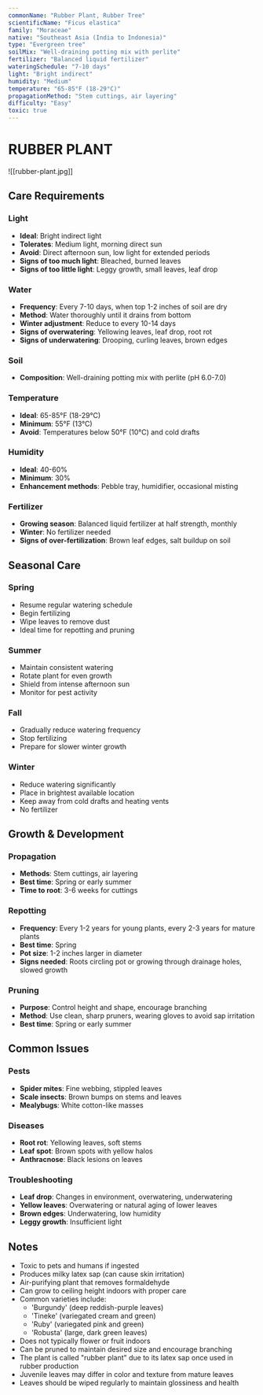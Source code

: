 ```yaml
---
commonName: "Rubber Plant, Rubber Tree"
scientificName: "Ficus elastica"
family: "Moraceae"
native: "Southeast Asia (India to Indonesia)"
type: "Evergreen tree"
soilMix: "Well-draining potting mix with perlite"
fertilizer: "Balanced liquid fertilizer"
wateringSchedule: "7-10 days"
light: "Bright indirect"
humidity: "Medium"
temperature: "65-85°F (18-29°C)"
propagationMethod: "Stem cuttings, air layering"
difficulty: "Easy"
toxic: true
---
```


# RUBBER PLANT
![[rubber-plant.jpg]]

## Care Requirements

### Light
- **Ideal**: Bright indirect light
- **Tolerates**: Medium light, morning direct sun
- **Avoid**: Direct afternoon sun, low light for extended periods
- **Signs of too much light**: Bleached, burned leaves
- **Signs of too little light**: Leggy growth, small leaves, leaf drop

### Water
- **Frequency**: Every 7-10 days, when top 1-2 inches of soil are dry
- **Method**: Water thoroughly until it drains from bottom
- **Winter adjustment**: Reduce to every 10-14 days
- **Signs of overwatering**: Yellowing leaves, leaf drop, root rot
- **Signs of underwatering**: Drooping, curling leaves, brown edges

### Soil
- **Composition**: Well-draining potting mix with perlite (pH 6.0-7.0)

### Temperature
- **Ideal**: 65-85°F (18-29°C)
- **Minimum**: 55°F (13°C)
- **Avoid**: Temperatures below 50°F (10°C) and cold drafts

### Humidity
- **Ideal**: 40-60%
- **Minimum**: 30%
- **Enhancement methods**: Pebble tray, humidifier, occasional misting

### Fertilizer
- **Growing season**: Balanced liquid fertilizer at half strength, monthly
- **Winter**: No fertilizer needed
- **Signs of over-fertilization**: Brown leaf edges, salt buildup on soil

## Seasonal Care

### Spring
- Resume regular watering schedule
- Begin fertilizing
- Wipe leaves to remove dust
- Ideal time for repotting and pruning

### Summer
- Maintain consistent watering
- Rotate plant for even growth
- Shield from intense afternoon sun
- Monitor for pest activity

### Fall
- Gradually reduce watering frequency
- Stop fertilizing
- Prepare for slower winter growth

### Winter
- Reduce watering significantly
- Place in brightest available location
- Keep away from cold drafts and heating vents
- No fertilizer

## Growth & Development

### Propagation
- **Methods**: Stem cuttings, air layering
- **Best time**: Spring or early summer
- **Time to root**: 3-6 weeks for cuttings

### Repotting
- **Frequency**: Every 1-2 years for young plants, every 2-3 years for mature plants
- **Best time**: Spring
- **Pot size**: 1-2 inches larger in diameter
- **Signs needed**: Roots circling pot or growing through drainage holes, slowed growth

### Pruning
- **Purpose**: Control height and shape, encourage branching
- **Method**: Use clean, sharp pruners, wearing gloves to avoid sap irritation
- **Best time**: Spring or early summer

## Common Issues

### Pests
- **Spider mites**: Fine webbing, stippled leaves
- **Scale insects**: Brown bumps on stems and leaves
- **Mealybugs**: White cotton-like masses

### Diseases
- **Root rot**: Yellowing leaves, soft stems
- **Leaf spot**: Brown spots with yellow halos
- **Anthracnose**: Black lesions on leaves

### Troubleshooting
- **Leaf drop**: Changes in environment, overwatering, underwatering
- **Yellow leaves**: Overwatering or natural aging of lower leaves
- **Brown edges**: Underwatering, low humidity
- **Leggy growth**: Insufficient light

## Notes
- Toxic to pets and humans if ingested
- Produces milky latex sap (can cause skin irritation)
- Air-purifying plant that removes formaldehyde
- Can grow to ceiling height indoors with proper care
- Common varieties include:
  - 'Burgundy' (deep reddish-purple leaves)
  - 'Tineke' (variegated cream and green)
  - 'Ruby' (variegated pink and green)
  - 'Robusta' (large, dark green leaves)
- Does not typically flower or fruit indoors
- Can be pruned to maintain desired size and encourage branching
- The plant is called "rubber plant" due to its latex sap once used in rubber production
- Juvenile leaves may differ in color and texture from mature leaves
- Leaves should be wiped regularly to maintain glossiness and health